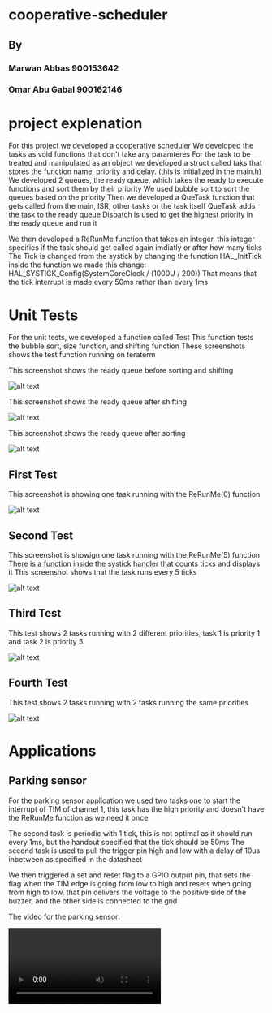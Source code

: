 # cooperative-scheduler

## By
### Marwan Abbas 900153642
### Omar Abu Gabal 900162146

# project explenation

For this project we developed a cooperative scheduler
We developed the tasks as void functions that don't take any paramteres
For the task to be treated and manipulated as an object we developed a struct called taks that stores the function name, priority and delay. (this is initialized in the main.h)
We developed 2 queues, the ready queue, which takes the ready to execute functions and sort them by their priority
We used bubble sort to sort the queues based on the priority
Then we developed a QueTask function that gets called from the main, ISR, other tasks or the task itself
QueTask adds the task to the ready queue
Dispatch is used to get the highest priority in the ready queue and run it

We then developed a ReRunMe function that takes an integer, this integer specifies if the task should get called again imdiatly or after how many ticks
The Tick is changed from the systick by changing the function HAL_InitTick
inside the function we made this change: HAL_SYSTICK_Config(SystemCoreClock / (1000U / 200))
That means that the tick interrupt is made every 50ms rather than every 1ms

# Unit Tests

For the unit tests, we developed a function called Test
This function tests the bubble sort, size function, and shifting function
These screenshots shows the test function running on teraterm

This screenshot shows the ready queue before sorting and shifting

![alt text](https://github.com/marwaneltoukhy/cooperative-scheduler/blob/main/beforeShifting.png)

This screenshot shows the ready queue after shifting

![alt text](https://github.com/marwaneltoukhy/cooperative-scheduler/blob/main/afterShifting.PNG)

This screenshot shows the ready queue after sorting

![alt text](https://github.com/marwaneltoukhy/cooperative-scheduler/blob/main/afterSorting.PNG)


## First Test

This screenshot is showing one task running with the ReRunMe(0) function

![alt text](https://github.com/marwaneltoukhy/cooperative-scheduler/blob/main/test1.png)

## Second Test

This screenshot is showign one task running with the ReRunMe(5) function
There is a function inside the systick handler that counts ticks and displays it
This screenshot shows that the task runs every 5 ticks

![alt text](https://github.com/marwaneltoukhy/cooperative-scheduler/blob/main/test2.png)

## Third Test

This test shows 2 tasks running with 2 different priorities, task 1 is priority 1 and task 2 is priority 5

![alt text](https://github.com/marwaneltoukhy/cooperative-scheduler/blob/main/2TasksDifferentPrioritySameDelay.png)

## Fourth Test

This test shows 2 tasks running with 2 tasks running the same priorities

![alt text](https://github.com/marwaneltoukhy/cooperative-scheduler/blob/main/samePriority.png)


# Applications

## Parking sensor

For the parking sensor application we used two tasks one to start the interrupt of TIM of channel 1, this task has the high priority and doesn't have
the ReRunMe function as we need it once.

The second task is periodic with 1 tick, this is not optimal as it should run every 1ms, but the handout specified that the tick should be 50ms
The second task is used to pull the trigger pin high and low with a delay of 10us inbetween as specified in the datasheet

We then triggered a set and reset flag to a GPIO output pin, that sets the flag when the TIM edge is going from low to high
and resets when going from high to low, that pin delivers the voltage to the positive side of the buzzer, and the other side is connected to the gnd

The video for the parking sensor:

![alt text](https://github.com/marwaneltoukhy/cooperative-scheduler/blob/main/parkingSensor.mp4)

